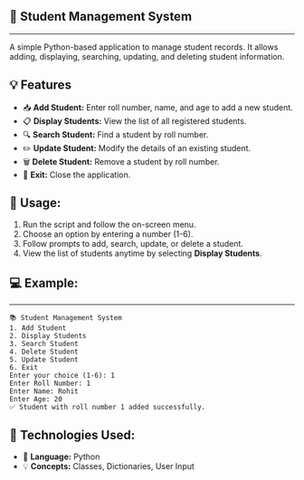 🌟 **Student Management System**
---------------------------------
---------------------------------

A simple Python-based application to manage student records. It allows adding, displaying, searching, updating, and deleting student information.


💡 **Features**
----------------
* 📥 **Add Student:** Enter roll number, name, and age to add a new student.
* 📋 **Display Students:** View the list of all registered students.
* 🔍 **Search Student:** Find a student by roll number.
* ✏️ **Update Student:** Modify the details of an existing student.
* 🗑️ **Delete Student:** Remove a student by roll number.
* 🚪 **Exit:** Close the application.

🚀 **Usage:**
--------------
1. Run the script and follow the on-screen menu.
2. Choose an option by entering a number (1-6).
3. Follow prompts to add, search, update, or delete a student.
4. View the list of students anytime by selecting **Display Students**.


## 💻 **Example:**
------------------
```
📚 Student Management System  
1. Add Student  
2. Display Students  
3. Search Student  
4. Delete Student  
5. Update Student  
6. Exit  
Enter your choice (1-6): 1  
Enter Roll Number: 1  
Enter Name: Rohit  
Enter Age: 20  
✅ Student with roll number 1 added successfully.  
```

🧰 **Technologies Used:**
--------------------------
* 🐍 **Language:** Python
* 💡 **Concepts:** Classes, Dictionaries, User Input

